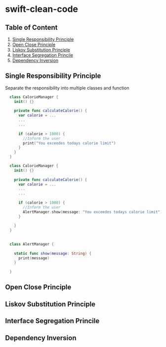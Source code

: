 # swift-clean-code

## Table of Content

1. [Single Responsibility Principle](#single-res)
2. [Open Close Principle](#open-close)
3. [Liskov Substitution Principle](#liskov-sub)
4. [Interface Segregation Princile](#interface-seg)
5. [Dependency Inversion](#dependency-inversion)


## Single Responsibility Principle

Separate the responsibility into multiple classes and function 

```swift
  class CalorieManager {
    init() {}
    
    private func calculateCalorie() {
      var calorie = ...
      ...
      ...
      
      if (calorie > 1000) {
        //Inform the user
        print("You exceedes todays calorie limit")
      }
    }
  }
```

```swift
  class CalorieManager {
    init() {}
    
    private func calculateCalorie() {
      var calorie = ...
      ...
      ...
      
      if (calorie > 1000) {
        //Inform the user
        AlertManager.show(message: "You exceedes todays calorie limit")
      }
      
    }
  }
  
  
  class AlertManager {
  
    static func show(message: String) {
      print(message)
    }
    
  }
```


## Open Close Principle
## Liskov Substitution Principle
## Interface Segregation Princile
## Dependency Inversion
